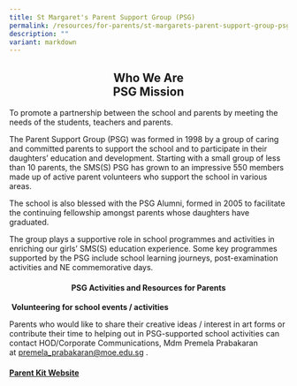 ```yaml
---
title: St Margaret's Parent Support Group (PSG)
permalink: /resources/for-parents/st-margarets-parent-support-group-psg/
description: ""
variant: markdown
---
```

<h2 align="center"> Who We Are  <br> PSG Mission </h2>

To promote a partnership between the school and parents by meeting the needs of the students, teachers and parents.  

The Parent Support Group (PSG) was formed in 1998 by a group of caring and committed parents to support the school and to participate in their daughters’ education and development. Starting with a small group of less than 10 parents, the SMS(S) PSG has grown to an impressive 550 members made up of active parent volunteers who support the school in various areas.

The school is also blessed with the PSG Alumni, formed in 2005 to facilitate the continuing fellowship amongst parents whose daughters have graduated.

The group plays a supportive role in school programmes and activities in enriching our girls’ SMS(S) education experience. Some key programmes supported by the PSG include school learning journeys, post-examination activities and NE commemorative days.

<h4 align="center">PSG Activities and Resources for Parents</h4>


&nbsp;**Volunteering for school events / activities**

Parents who would like to&nbsp;share their creative ideas / interest in art forms or contribute their time to helping out in PSG-supported school activities can contact HOD/Corporate Communications, Mdm Premela Prabakaran at&nbsp;[premela\_prabakaran@moe.edu.sg](mailto:premela_prabakaran@moe.edu.sg)&nbsp;.

  

#### [Parent Kit Website](https://www.moe.gov.sg/parentkit)